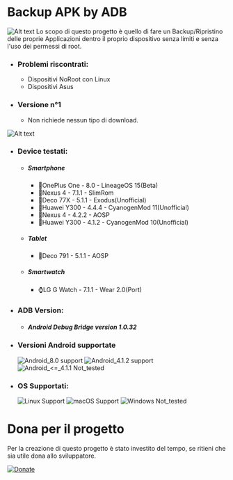 # Backup APK by ADB

![Alt text](https://raw.githubusercontent.com/Fast0n/Backup_APK/master/version_v1/img/1.png?raw=true "Splashscreen")
Lo scopo di questo progetto è quello di fare un Backup/Ripristino delle proprie Applicazioni dentro il proprio dispositivo senza limiti e senza l'uso dei permessi di root. 

* ### Problemi riscontrati: ###
	* Dispositivi NoRoot con Linux
	* Dispositivi Asus

* ### Versione n°1 ###
  * Non richiede nessun tipo di download.

![Alt text](https://raw.githubusercontent.com/Fast0n/Backup_APK/master/version_v1/img/2.png?raw=true "Avvio script, Avvio Backup")

* ### Device testati: ###
  * ##### Smartphone #####
    * 📱OnePlus One - 8.0 - LineageOS 15(Beta)
	* 📱Nexus 4 - 7.1.1 - SlimRom
	* 📱Deco 77X - 5.1.1 - Exodus(Unofficial)
	* 📱Huawei Y300 - 4.4.4 - CyanogenMod 11(Unofficial)
	* 📱Nexus 4 - 4.2.2 - AOSP
	* 📱Huawei Y300 - 4.1.2 - CyanogenMod 10(Unofficial)
  * ##### Tablet #####
	* 📱Deco 791 - 5.1.1 - AOSP
  * ##### Smartwatch #####
	* ⌚️LG G Watch - 7.1.1 - Wear 2.0(Port)

* ### ADB Version: ###
  * ##### Android Debug Bridge version 1.0.32 #####

* ### Versioni Android supportate ###
  ![Android_8.0 support](https://img.shields.io/badge/Android_8.0-support-brightgreen.svg) ![Android_4.1.2 support](https://img.shields.io/badge/Android_4.1.2-support-brightgreen.svg) ![Android_<=_4.1.1 Not_tested](https://img.shields.io/badge/Android_<=_4.1.1-Not_tested-red.svg)
* ### OS Supportati: ###
   ![Linux Support](https://img.shields.io/badge/Linux-Support-brightgreen.svg) ![macOS Support](https://img.shields.io/badge/macOS-Support-brightgreen.svg) ![Windows Not_tested](https://img.shields.io/badge/Windows-Not_tested-red.svg)

# Dona per il progetto
Per la creazione di questo progetto è stato investito del tempo, se ritieni che sia utile dona allo sviluppatore.


[![Donate](https://img.shields.io/badge/Dona-PayPal-blue.svg)](https://www.paypal.me/fast0n/)
